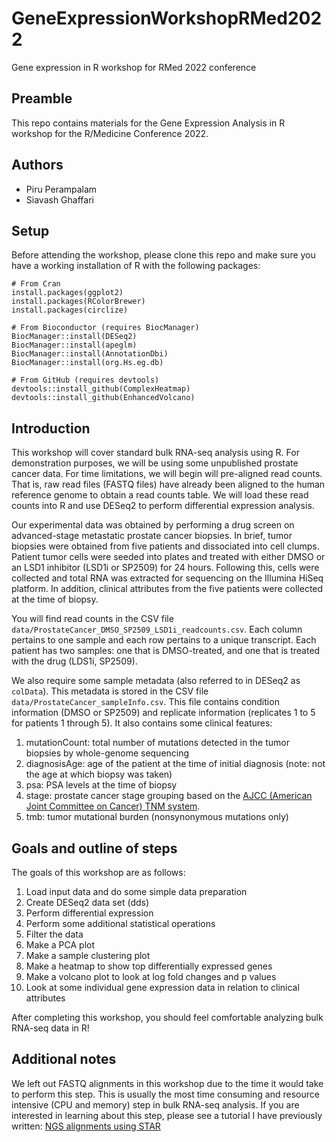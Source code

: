 # GeneExpressionWorkshopRMed2022
Gene expression in R workshop for RMed 2022 conference

## Preamble
This repo contains materials for the Gene Expression Analysis in R workshop for the R/Medicine Conference 2022.

## Authors
- Piru Perampalam
- Siavash Ghaffari

## Setup

Before attending the workshop, please clone this repo and make sure you have a working installation of R with the following packages:
```
# From Cran
install.packages(ggplot2)
install.packages(RColorBrewer)
install.packages(circlize)

# From Bioconductor (requires BiocManager)
BiocManager::install(DESeq2)
BiocManager::install(apeglm)
BiocManager::install(AnnotationDbi)
BiocManager::install(org.Hs.eg.db)

# From GitHub (requires devtools)
devtools::install_github(ComplexHeatmap)
devtools::install_github(EnhancedVolcano)
```

## Introduction

This workshop will cover standard bulk RNA-seq analysis using R. For demonstration purposes, we will be using some unpublished prostate cancer data. For time limitations, we will begin will pre-aligned read counts. That is, raw read files (FASTQ files) have already been aligned to the human reference genome to obtain a read counts table. We will load these read counts into R and use DESeq2 to perform differential expression analysis. 

Our experimental data was obtained by performing a drug screen on advanced-stage metastatic prostate cancer biopsies. In brief, tumor biopsies were obtained from five patients and dissociated into cell clumps. Patient tumor cells were seeded into plates and treated with either DMSO or an LSD1 inhibitor (LSD1i or SP2509) for 24 hours. Following this, cells were collected and total RNA was extracted for sequencing on the Illumina HiSeq platform. In addition, clinical attributes from the five patients were collected at the time of biopsy.

You will find read counts in the CSV file ```data/ProstateCancer_DMSO_SP2509_LSD1i_readcounts.csv```. Each column pertains to one sample and each row pertains to a unique transcript. Each patient has two samples: one that is DMSO-treated, and one that is treated with the drug (LDS1i, SP2509).

We also require some sample metadata (also referred to in DESeq2 as ```colData```). This metadata is stored in the CSV file ```data/ProstateCancer_sampleInfo.csv```. This file contains condition information (DMSO or SP2509) and replicate information (replicates 1 to 5 for patients 1 through 5). It also contains some clinical features:

1. mutationCount: total number of mutations detected in the tumor biopsies by whole-genome sequencing
2. diagnosisAge: age of the patient at the time of initial diagnosis (note: not the age at which biopsy was taken)
3. psa: PSA levels at the time of biopsy
4. stage: prostate cancer stage grouping based on the [AJCC (American Joint Committee on Cancer) TNM system](https://cancer.ca/en/cancer-information/cancer-types/prostate/staging).
5. tmb: tumor mutational burden (nonsynonymous mutations only)


## Goals and outline of steps

The goals of this workshop are as follows:

1. Load input data and do some simple data preparation
2. Create DESeq2 data set (dds)
3. Perform differential expression
4. Perform some additional statistical operations
5. Filter the data
6. Make a PCA plot
7. Make a sample clustering plot
8. Make a heatmap to show top differentially expressed genes
9. Make a volcano plot to look at log fold changes and p values
10. Look at some individual gene expression data in relation to clinical attributes

After completing this workshop, you should feel comfortable analyzing bulk RNA-seq data in R!

## Additional notes

We left out FASTQ alignments in this workshop due to the time it would take to perform this step. This is usually the most time consuming and resource intensive (CPU and memory) step in bulk RNA-seq analysis. If you are interested in learning about this step, please see a tutorial I have previously written: [NGS alignments using STAR](https://github.com/developerpiru/seq-alignment-tutorial)
